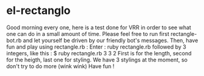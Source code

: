 # el-rectanglo

Good morning every one, here is a test done for VRR in order to see what one can do in a small amount of time.
Please feel free to run first rectangle-bot.rb and let yourself be driven by our friendly bot's messages.
Then, have fun and play using rectangle.rb :
Enter : ruby rectangle.rb followed by 3 integers, like this :
$ ruby rectangle.rb 3 3 2
First is for the length, second for the heigth, last one for styling. We have 3 stylings at the moment, so don't try to do more (wink wink)
Have fun !
